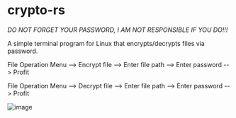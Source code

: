 # crypto-rs

*DO NOT FORGET YOUR PASSWORD, I AM NOT RESPONSIBLE IF YOU DO!!!*

A simple terminal program for Linux that encrypts/decrypts files via password.

File Operation Menu --> Encrypt file --> Enter file path --> Enter password --> Profit

File Operation Menu --> Decrypt file --> Enter file path -->  Enter password --> Profit

![image](https://github.com/CM-IV/crypto-rs/assets/44551614/738f57a3-8f14-48ea-a0f8-e78eef95e84f)
